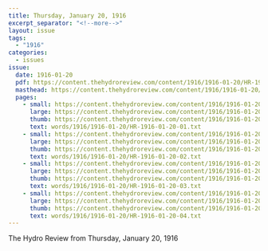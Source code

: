```yaml
---
title: Thursday, January 20, 1916
excerpt_separator: "<!--more-->"
layout: issue
tags:
  - "1916"
categories:
  - issues
issue:
  date: 1916-01-20
  pdf: https://content.thehydroreview.com/content/1916/1916-01-20/HR-1916-01-20.pdf
  masthead: https://content.thehydroreview.com/content/1916/1916-01-20/masthead/HR-1916-01-20.jpg
  pages:
    - small: https://content.thehydroreview.com/content/1916/1916-01-20/small/HR-1916-01-20-01.jpg
      large: https://content.thehydroreview.com/content/1916/1916-01-20/large/HR-1916-01-20-01.jpg
      thumb: https://content.thehydroreview.com/content/1916/1916-01-20/thumbnails/HR-1916-01-20-01.jpg
      text: words/1916/1916-01-20/HR-1916-01-20-01.txt
    - small: https://content.thehydroreview.com/content/1916/1916-01-20/small/HR-1916-01-20-02.jpg
      large: https://content.thehydroreview.com/content/1916/1916-01-20/large/HR-1916-01-20-02.jpg
      thumb: https://content.thehydroreview.com/content/1916/1916-01-20/thumbnails/HR-1916-01-20-02.jpg
      text: words/1916/1916-01-20/HR-1916-01-20-02.txt
    - small: https://content.thehydroreview.com/content/1916/1916-01-20/small/HR-1916-01-20-03.jpg
      large: https://content.thehydroreview.com/content/1916/1916-01-20/large/HR-1916-01-20-03.jpg
      thumb: https://content.thehydroreview.com/content/1916/1916-01-20/thumbnails/HR-1916-01-20-03.jpg
      text: words/1916/1916-01-20/HR-1916-01-20-03.txt
    - small: https://content.thehydroreview.com/content/1916/1916-01-20/small/HR-1916-01-20-04.jpg
      large: https://content.thehydroreview.com/content/1916/1916-01-20/large/HR-1916-01-20-04.jpg
      thumb: https://content.thehydroreview.com/content/1916/1916-01-20/thumbnails/HR-1916-01-20-04.jpg
      text: words/1916/1916-01-20/HR-1916-01-20-04.txt
---
```


The Hydro Review from Thursday, January 20, 1916

<!--more-->

